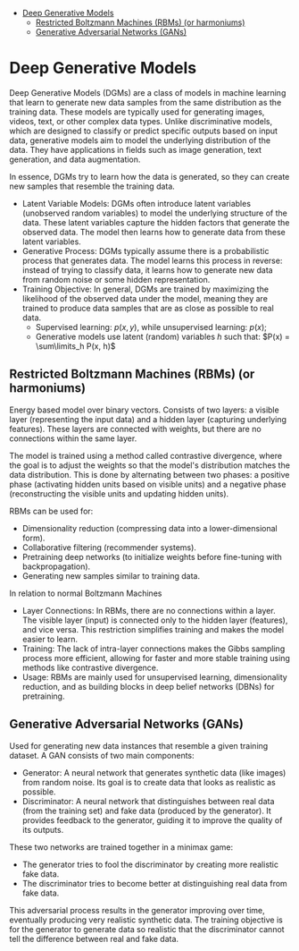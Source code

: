 

<!-- toc -->

- [Deep Generative Models](#deep-generative-models)
  * [Restricted Boltzmann Machines (RBMs) (or harmoniums)](#restricted-boltzmann-machines-rbms-or-harmoniums)
  * [Generative Adversarial Networks (GANs)](#generative-adversarial-networks-gans)

<!-- tocstop -->

# Deep Generative Models

Deep Generative Models (DGMs) are a class of models in machine learning that learn to generate new data samples from the same distribution as the training data. These models are typically used for generating images, videos, text, or other complex data types. Unlike discriminative models, which are designed to classify or predict specific outputs based on input data, generative models aim to model the underlying distribution of the data. They have applications in fields such as image generation, text generation, and data augmentation.

In essence, DGMs try to learn how the data is generated, so they can create new samples that resemble the training data.

- Latent Variable Models: DGMs often introduce latent variables (unobserved random variables) to model the underlying structure of the data. These latent variables capture the hidden factors that generate the observed data. The model then learns how to generate data from these latent variables.
- Generative Process: DGMs typically assume there is a probabilistic process that generates data. The model learns this process in reverse: instead of trying to classify data, it learns how to generate new data from random noise or some hidden representation.
- Training Objective: In general, DGMs are trained by maximizing the likelihood of the observed data under the model, meaning they are trained to produce data samples that are as close as possible to real data.
  - Supervised learning: $p(x, y)$, while unsupervised learning: $p(x)$;
  - Generative models use latent (random) variables $h$ such that: $P(x) = \sum\limits_h P(x, h)$

## Restricted Boltzmann Machines (RBMs) (or harmoniums)

Energy based model over binary vectors. Consists of two layers: a visible layer (representing the input data) and a hidden layer (capturing underlying features). These layers are connected with weights, but there are no connections within the same layer.

The model is trained using a method called contrastive divergence, where the goal is to adjust the weights so that the model's distribution matches the data distribution. This is done by alternating between two phases: a positive phase (activating hidden units based on visible units) and a negative phase (reconstructing the visible units and updating hidden units).

RBMs can be used for:

- Dimensionality reduction (compressing data into a lower-dimensional form).
- Collaborative filtering (recommender systems).
- Pretraining deep networks (to initialize weights before fine-tuning with backpropagation).
- Generating new samples similar to training data.

In relation to normal Boltzmann Machines

- Layer Connections: In RBMs, there are no connections within a layer. The visible layer (input) is connected only to the hidden layer (features), and vice versa. This restriction simplifies training and makes the model easier to learn.
- Training: The lack of intra-layer connections makes the Gibbs sampling process more efficient, allowing for faster and more stable training using methods like contrastive divergence.
- Usage: RBMs are mainly used for unsupervised learning, dimensionality reduction, and as building blocks in deep belief networks (DBNs) for pretraining.

## Generative Adversarial Networks (GANs)

Used for generating new data instances that resemble a given training dataset. A GAN consists of two main components:

- Generator: A neural network that generates synthetic data (like images) from random noise. Its goal is to create data that looks as realistic as possible.
- Discriminator: A neural network that distinguishes between real data (from the training set) and fake data (produced by the generator). It provides feedback to the generator, guiding it to improve the quality of its outputs.

These two networks are trained together in a minimax game:

- The generator tries to fool the discriminator by creating more realistic fake data.
- The discriminator tries to become better at distinguishing real data from fake data.

This adversarial process results in the generator improving over time, eventually producing very realistic synthetic data. The training objective is for the generator to generate data so realistic that the discriminator cannot tell the difference between real and fake data.
